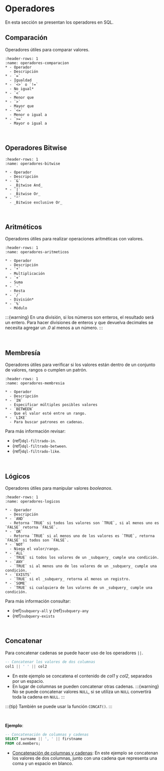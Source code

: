 # Operadores

En esta sección se presentan los operadores en SQL.

## Comparación

Operadores útiles para comparar valores.

```{list-table} Operadores de Comparación
:header-rows: 1
:name: operadores-comparacion
* - Operador
  - Descripción
* - `=`
  - Igualdad
* - `<>` o `!=`
  - No igual*
* - `<`
  - Menor que
* - `>`
  - Mayor que
* - `<=`
  - Menor o igual a
* - `>=`
  - Mayor o igual a
```

<br/>

## Operadores Bitwise

```{list-table} Operadores Bitwise
:header-rows: 1
:name: operadores-bitwise

* - Operador
  - Descripción
* - `&`
  - _Bitwise And_
* - `|`
  - _Bitwise Or_
* - `^`
  - _Bitwise exclusive Or_
```

<br/>

## Aritméticos

Operadores útiles para realizar operaciones aritméticas con valores.

```{list-table} Operadores Aritméticos
:header-rows: 1
:name: operadores-aritmeticos

* - Operador
  - Descripción
* - `*`
  - Multiplicación
* - `+`
  - Suma
* - `-`
  - Resta
* - `/`
  - División*
* - `%`
  - Módulo
```

:::{warning}
En una división, si los números son enteros, el resultado será un entero. Para hacer divisiones de enteros y que devuelva decimales se necesita agregar un _.0_ al menos a un número.
:::

<br/>

## Membresía

Operadores útiles para verificar si los valores están dentro de un conjunto de valores, rangos o cumplen un patrón.

```{list-table} Operadores de Membresía
:header-rows: 1
:name: operadores-membresia

* - Operador
  - Descripción
* - `IN`
  - Especificar múltiples posibles valores
* - `BETWEEN`
  - Que el valor esté entre un rango.
* - `LIKE`
  - Para buscar patrones en cadenas.
```
Para más información revisar:
- {ref}`dql-filtrado-in`.
- {ref}`dql-filtrado-between`.
- {ref}`dql-filtrado-like`.

<br/>

## Lógicos

Operadores útiles para manipular valores _booleanos_.

```{list-table} Operadores Lógicos
:header-rows: 1
:name: operadores-logicos

* - Operador
  - Descripción
* - `AND`
  - Retorna `TRUE` si todos los valores son `TRUE`, si al menos uno es `FALSE` retorna `FALSE`.
* - `OR`
  - Retorna `TRUE` si al menos uno de los valores es `TRUE`, retorna `FALSE` si todos son `FALSE`.
* - `NOT`
  - Niega el valor/rango.
* - `ALL`
  - `TRUE` si todos los valores de un _subquery_ cumple una condición.
* - `ANY`
  - `TRUE` si al menos uno de los valores de un _subquery_ cumple una condición.
* - `EXISTS`
  - `TRUE` si el _subquery_ retorna al menos un registro.
* - `SOME`
  - `TRUE` si cualquiera de los valores de un _subquery_ cumple una condición.
```
Para más información consultar:
- {ref}`subquery-all` y {ref}`subquery-any`
- {ref}`subquery-exists`

<br/>

## Concatenar

Para concatenar cadenas se puede hacer uso de los operadores `||`.

```sql
-- Concatenar los valores de dos columnas
col1 || ' ' || col2
``` 
- En este ejemplo se concatena el contenido de _col1_ y _col2_, separados por un espacio.
- En lugar de columnas se pueden concatenar otras cadenas.
:::{warning} No se puede concatenar valores `NULL`, si se utiliza un `NULL` convertirá toda la cadena en `NULL`.
:::

:::{tip} También se puede usar la función `CONCAT()`.
:::

<br/>

**Ejemplo**:

```sql
-- Concatenación de columnas y cadenas
SELECT surname || ', ' || firstname
FROM cd.members;
```
- [Concatenación de columnas y cadenas](https://pgexercises.com/questions/string/concat.html): En este ejemplo se concatenan los valores de dos columnas, junto con una cadena que representa una coma y un espacio en blanco.
